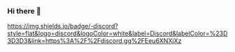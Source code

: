 ### Hi there 👋
https://img.shields.io/badge/-discord?style=flat&logo=discord&logoColor=white&label=Discord&labelColor=%23D3D3D3&link=https%3A%2F%2Fdiscord.gg%2FEeu6XNXjXz

<!--
**IRDrTHIrsTY/IRDrTHIrsTY** is a ✨ _special_ ✨ repository because its `README.md` (this file) appears on your GitHub profile.

Here are some ideas to get you started:

- 🔭 I’m currently working on ...
- 🌱 I’m currently learning ...
- 👯 I’m looking to collaborate on ...
- 🤔 I’m looking for help with ...
- 💬 Ask me about ...
- 📫 How to reach me: ...
- 😄 Pronouns: ...
- ⚡ Fun fact: ...
-->
